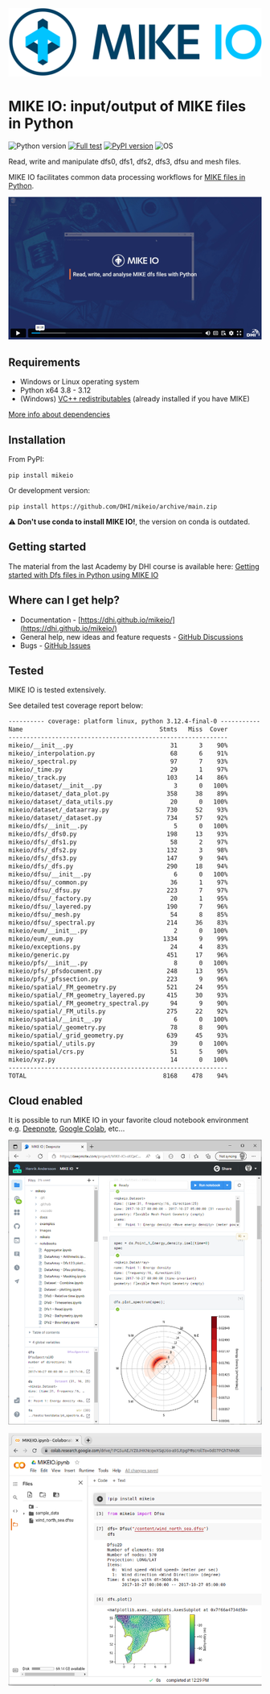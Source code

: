 
![logo](https://raw.githubusercontent.com/DHI/mikeio/main/images/logo/PNG/MIKE-IO-Logo-Pos-RGB-nomargin.png)
# MIKE IO: input/output of MIKE files in Python
 ![Python version](https://img.shields.io/pypi/pyversions/mikeio.svg)
 [![Full test](https://github.com/DHI/mikeio/actions/workflows/full_test.yml/badge.svg)](https://github.com/DHI/mikeio/actions/workflows/full_test.yml)
[![PyPI version](https://badge.fury.io/py/mikeio.svg)](https://badge.fury.io/py/mikeio)
![OS](https://img.shields.io/badge/OS-Windows%20%7C%20Linux-blue)


Read, write and manipulate dfs0, dfs1, dfs2, dfs3, dfsu and mesh files.

MIKE IO facilitates common data processing workflows for [MIKE files in Python](https://www.mikepoweredbydhi.com/products/mike-for-developers#io).

[![MIKEIO. Read, write and analyze MIKE dfs files with Python on Vimeo](https://raw.githubusercontent.com/DHI/mikeio/main/images/youtube1.png)](https://player.vimeo.com/video/708275619)

<!--[![MIKEIO. New workflow and data structures in MIKE IO 1.0 on Vimeo](https://raw.githubusercontent.com/DHI/mikeio/main/images/youtube2.png)](https://player.vimeo.com/video/708276337)-->


## Requirements
* Windows or Linux operating system
* Python x64 3.8 - 3.12
* (Windows) [VC++ redistributables](https://support.microsoft.com/en-us/help/2977003/the-latest-supported-visual-c-downloads) (already installed if you have MIKE)

[More info about dependencies](http://docs.mikepoweredbydhi.com/nuget/)

## Installation

From PyPI: 

`pip install mikeio`

Or development version:

`pip install https://github.com/DHI/mikeio/archive/main.zip`

:warning: **Don't use conda to install MIKE IO!**, the version on conda is outdated.

## Getting started

The material from the last Academy by DHI course is available here: [Getting started with Dfs files in Python using MIKE IO](https://dhi.github.io/getting-started-with-mikeio/intro.html)

## Where can I get help?
* Documentation - [https://dhi.github.io/mikeio/](https://dhi.github.io/mikeio/)
* General help, new ideas and feature requests - [GitHub Discussions](http://github.com/DHI/mikeio/discussions) 
* Bugs - [GitHub Issues](http://github.com/DHI/mikeio/issues) 


## Tested

MIKE IO is tested extensively.

See detailed test coverage report below:
```
---------- coverage: platform linux, python 3.12.4-final-0 -----------
Name                                      Stmts   Miss  Cover
-------------------------------------------------------------
mikeio/__init__.py                           31      3    90%
mikeio/_interpolation.py                     68      6    91%
mikeio/_spectral.py                          97      7    93%
mikeio/_time.py                              29      1    97%
mikeio/_track.py                            103     14    86%
mikeio/dataset/__init__.py                    3      0   100%
mikeio/dataset/_data_plot.py                358     38    89%
mikeio/dataset/_data_utils.py                20      0   100%
mikeio/dataset/_dataarray.py                730     52    93%
mikeio/dataset/_dataset.py                  734     57    92%
mikeio/dfs/__init__.py                        5      0   100%
mikeio/dfs/_dfs0.py                         198     13    93%
mikeio/dfs/_dfs1.py                          58      2    97%
mikeio/dfs/_dfs2.py                         132      3    98%
mikeio/dfs/_dfs3.py                         147      9    94%
mikeio/dfs/_dfs.py                          290     18    94%
mikeio/dfsu/__init__.py                       6      0   100%
mikeio/dfsu/_common.py                       36      1    97%
mikeio/dfsu/_dfsu.py                        223      7    97%
mikeio/dfsu/_factory.py                      20      1    95%
mikeio/dfsu/_layered.py                     190      7    96%
mikeio/dfsu/_mesh.py                         54      8    85%
mikeio/dfsu/_spectral.py                    214     36    83%
mikeio/eum/__init__.py                        2      0   100%
mikeio/eum/_eum.py                         1334      9    99%
mikeio/exceptions.py                         24      4    83%
mikeio/generic.py                           451     17    96%
mikeio/pfs/__init__.py                        8      0   100%
mikeio/pfs/_pfsdocument.py                  248     13    95%
mikeio/pfs/_pfssection.py                   223      9    96%
mikeio/spatial/_FM_geometry.py              521     24    95%
mikeio/spatial/_FM_geometry_layered.py      415     30    93%
mikeio/spatial/_FM_geometry_spectral.py      94      9    90%
mikeio/spatial/_FM_utils.py                 275     22    92%
mikeio/spatial/__init__.py                    6      0   100%
mikeio/spatial/_geometry.py                  78      8    90%
mikeio/spatial/_grid_geometry.py            639     45    93%
mikeio/spatial/_utils.py                     39      0   100%
mikeio/spatial/crs.py                        51      5    90%
mikeio/xyz.py                                14      0   100%
-------------------------------------------------------------
TOTAL                                      8168    478    94%
```

## Cloud enabled

It is possible to run MIKE IO in your favorite cloud notebook environment e.g. [Deepnote](https://deepnote.com/), [Google Colab](https://colab.research.google.com/), etc...

![DeepNote](https://raw.githubusercontent.com/DHI/mikeio/main/images/deepnote.png)

![Colab](https://raw.githubusercontent.com/DHI/mikeio/main/images/colab.png)


